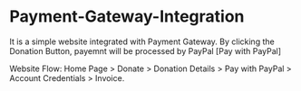 # Payment-Gateway-Integration
It is a simple website integrated with Payment Gateway. By clicking the Donation Button, payemnt will be processed by PayPal [Pay with PayPal]

Website Flow: Home Page > Donate > Donation Details > Pay with PayPal > Account Credentials > Invoice.
